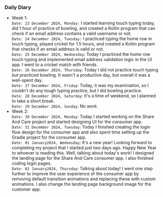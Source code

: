 ### Daily Diary
- Week 1: <br/>
`Date: 23 December 2024, Monday:` I started learning touch typing today, did 1 hour of practice of bowling, and created a Kotlin program that can check if an email address contains a valid username or not. <br/>
`Date: 24 December 2024, Tuesday:` I practiced typing the home row in touch typing, played cricket for 1.5 hours, and created a Kotlin program that checks if an email address is valid or not. <br/>
`Date: 25 December 2024, Wednesday`: Today I practiced the home row touch typing and implemented email address validation logic in the UI app. I went to a cricket match with friends. <br/>
`Date: 26 December 2024, Thursday`: Today I did not practice touch typing but practiced bowling. It wasn't a productive day, but overall it was a well-spent day. <br/>
`Date: 27 December 2024, Friday`: Today, it was my examination, so I couldn't do any tough typing practice, but I did bowling practice. <br/>
`Date: 28 December 2024, Saturday`: It's a time of weekend, so I planned to take a short break. <br/>
`Date: 29 December 2024, Sunday`: No work. <br/>
- Week 2: <br />
`Date: 30 December 2024, Monday`: Today I started working on the Share And Care project and started designing UI for the consumer app. <br/>
`Date: 31 December 2024, Tuesday`: Today I finished creating the login flow design for the consumer app and also spent time setting up the Gradle project for the consumer app. <br/>
`Date: 01 January2024, Wednesday`: It's a new year! Looking forward to completing my project that I started just two days ago. Happy New Year to whoever is reading this. Well, talking about today's work! I designed the landing page for the Share And Care consumer app. I also finished coding login pages. <br/>
`Date: 02 January2024, Thursday`: Talking about today! I went one step further to improve the user experience of the consumer app by removing default transition animations and replacing these with custom animations. I also change the landing page background image for the customer app. <br/>


